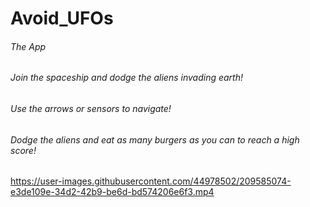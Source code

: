 # Avoid_UFOs 

###### The App

###### Join the spaceship and dodge the aliens invading earth!

###### Use the arrows or sensors to navigate!

###### Dodge the aliens and eat as many burgers as you can to reach a high score!

https://user-images.githubusercontent.com/44978502/209585074-e3de109e-34d2-42b9-be6d-bd574206e6f3.mp4
